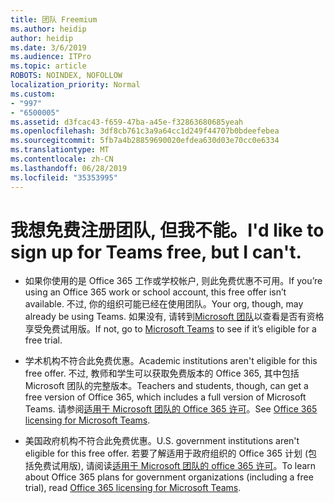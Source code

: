 ```yaml
---
title: 团队 Freemium
ms.author: heidip
author: heidip
ms.date: 3/6/2019
ms.audience: ITPro
ms.topic: article
ROBOTS: NOINDEX, NOFOLLOW
localization_priority: Normal
ms.custom:
- "997"
- "6500005"
ms.assetid: d3fcac43-f659-47ba-a45e-f32863680685yeah
ms.openlocfilehash: 3df8cb761c3a9a64cc1d249f44707b0bdeefebea
ms.sourcegitcommit: 5fb7a4b28859690020efdea630d03e70cc0e6334
ms.translationtype: MT
ms.contentlocale: zh-CN
ms.lasthandoff: 06/28/2019
ms.locfileid: "35353995"
---
```

# <a name="id-like-to-sign-up-for-teams-free-but-i-cant"></a><span data-ttu-id="6dd37-102">我想免费注册团队, 但我不能。</span><span class="sxs-lookup"><span data-stu-id="6dd37-102">I'd like to sign up for Teams free, but I can't.</span></span>

- <span data-ttu-id="6dd37-103">如果你使用的是 Office 365 工作或学校帐户, 则此免费优惠不可用。</span><span class="sxs-lookup"><span data-stu-id="6dd37-103">If you’re using an Office 365 work or school account, this free offer isn’t available.</span></span> <span data-ttu-id="6dd37-104">不过, 你的组织可能已经在使用团队。</span><span class="sxs-lookup"><span data-stu-id="6dd37-104">Your org, though, may already be using Teams.</span></span> <span data-ttu-id="6dd37-105">如果没有, 请转到[Microsoft 团队](https://products.office.com/microsoft-teams/group-chat-software)以查看是否有资格享受免费试用版。</span><span class="sxs-lookup"><span data-stu-id="6dd37-105">If not, go to [Microsoft Teams](https://products.office.com/microsoft-teams/group-chat-software) to see if it’s eligible for a free trial.</span></span>

- <span data-ttu-id="6dd37-106">学术机构不符合此免费优惠。</span><span class="sxs-lookup"><span data-stu-id="6dd37-106">Academic institutions aren't eligible for this free offer.</span></span> <span data-ttu-id="6dd37-107">不过, 教师和学生可以获取免费版本的 Office 365, 其中包括 Microsoft 团队的完整版本。</span><span class="sxs-lookup"><span data-stu-id="6dd37-107">Teachers and students, though, can get a free version of Office 365, which includes a full version of Microsoft Teams.</span></span> <span data-ttu-id="6dd37-108">请参阅[适用于 Microsoft 团队的 Office 365 许可](https://docs.microsoft.com/microsoftteams/office-365-licensing)。</span><span class="sxs-lookup"><span data-stu-id="6dd37-108">See [Office 365 licensing for Microsoft Teams](https://docs.microsoft.com/microsoftteams/office-365-licensing).</span></span>

- <span data-ttu-id="6dd37-109">美国政府机构不符合此免费优惠。</span><span class="sxs-lookup"><span data-stu-id="6dd37-109">U.S. government institutions aren't eligible for this free offer.</span></span> <span data-ttu-id="6dd37-110">若要了解适用于政府组织的 Office 365 计划 (包括免费试用版), 请阅读[适用于 Microsoft 团队的 office 365 许可](https://docs.microsoft.com/microsoftteams/office-365-licensing)。</span><span class="sxs-lookup"><span data-stu-id="6dd37-110">To learn about Office 365 plans for government organizations (including a free trial), read [Office 365 licensing for Microsoft Teams](https://docs.microsoft.com/microsoftteams/office-365-licensing).</span></span>
